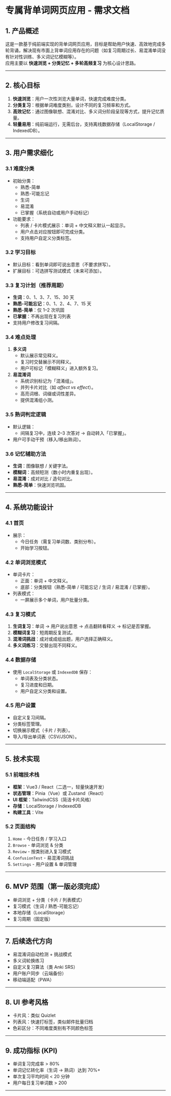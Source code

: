 # 专属背单词网页应用 - 需求文档

## 1. 产品概述
这是一款基于纯前端实现的背单词网页应用，目标是帮助用户快速、高效地完成多轮背诵，解决现有市面上背单词应用存在的问题（如复习周期过长、易混淆单词没有针对性训练、多义词记忆模糊等）。  
应用主要以 **快速浏览 + 分类记忆 + 多轮高频复习** 为核心设计思路。

---

## 2. 核心目标
1. **快速浏览**：用户一次性浏览大量单词，快速完成难度分类。
2. **分类复习**：根据单词难度类别，设计不同的复习频率和方式。
3. **高效记忆**：通过图像联想、混淆对比、多义词分阶段呈现等方式，提升记忆质量。
4. **轻量易用**：纯前端运行，无需后台，支持离线数据存储（LocalStorage / IndexedDB）。

---

## 3. 用户需求细化

### 3.1 难度分类
- 初始分类：
  - 熟悉-简单
  - 熟悉-可能忘记
  - 生词
  - 易混淆
  - 已掌握（系统自动或用户手动标记）
- 功能要求：
  - 列表 / 卡片模式展示：单词 + 中文释义默认一起显示。
  - 用户点击对应按钮即可完成分类。
  - 支持用户自定义分类标签。

### 3.2 学习目标
- 默认目标：看到单词即可说出意思（不要求拼写）。
- 扩展目标：可选拼写测试模式（未来可添加）。

### 3.3 复习计划（推荐周期）
- **生词**：0、1、3、7、15、30 天
- **熟悉-可能忘记**：0、1、2、4、7、15 天
- **熟悉-简单**：仅 1–2 次巩固
- **已掌握**：不再出现在复习列表
- 支持用户修改复习间隔。

### 3.4 难点处理
1. **多义词**
   - 默认展示常见释义。
   - 复习时交替展示不同释义。
   - 用户可标记「模糊释义」进入额外复习。
2. **易混淆词**
   - 系统识别标记为「混淆组」。
   - 并列卡片对比（如 *affect vs effect*）。
   - 高亮词根、词缀或词性差异。
   - 提供混淆组小测。

### 3.5 熟词判定逻辑
- 默认逻辑：
  - 间隔复习中，连续 2–3 次答对 → 自动转入「已掌握」。
- 用户可手动干预（移入/移出熟词）。

### 3.6 记忆辅助方法
- **生词**：图像联想 / 关键字法。
- **模糊词**：高频短测（数小时内重复出现）。
- **易混淆**：成对对比 / 造句对比。
- **熟悉-简单**：快速浏览巩固。

---

## 4. 系统功能设计

### 4.1 首页
- 展示：
  - 今日任务（需复习单词数、类别分布）。
  - 开始学习按钮。

### 4.2 单词浏览模式
- 单词卡片：
  - 正面：单词 + 中文释义。
  - 底部：分类按钮（熟悉-简单 / 可能忘记 / 生词 / 易混淆 / 已掌握）。
- 列表模式：
  - 一屏展示多个单词，用户批量分类。

### 4.3 复习模式
1. **生词复习**：单词 → 用户说出意思 → 点击翻转看释义 → 标记是否掌握。
2. **模糊词复习**：短周期反复测试。
3. **混淆词挑战**：成对或成组出题，用户选择正确释义。
4. **多义词练习**：交替出现不同释义。

### 4.4 数据存储
- 使用 `LocalStorage` 或 `IndexedDB` 保存：
  - 单词表及分类状态。
  - 复习进度和日期。
  - 用户自定义分类和设置。

### 4.5 用户设置
- 自定义复习间隔。
- 分类标签管理。
- 切换展示模式（卡片 / 列表）。
- 导入/导出单词表（CSV/JSON）。

---

## 5. 技术实现

### 5.1 前端技术栈
- **框架**：Vue3 / React（二选一，轻量快速开发）
- **状态管理**：Pinia（Vue）或 Zustand（React）
- **UI 框架**：TailwindCSS（简洁卡片风格）
- **存储**：LocalStorage / IndexedDB
- **构建工具**：Vite

### 5.2 页面结构
1. `Home` - 今日任务 / 学习入口
2. `Browse` - 单词浏览 & 分类
3. `Review` - 按类别进入复习模式
4. `ConfusionTest` - 易混淆词挑战
5. `Settings` - 用户设置 & 单词管理

---

## 6. MVP 范围（第一版必须完成）
- 单词浏览 + 分类（卡片 / 列表模式）
- 复习模式（生词 / 熟悉-可能忘记）
- 本地存储（LocalStorage）
- 复习周期（固定版）

---

## 7. 后续迭代方向
- 易混淆词自动检测 + 挑战模式
- 多义词轮换练习
- 自定义复习算法（类 Anki SRS）
- 用户账户同步（云端备份）
- 移动端适配（PWA）

---

## 8. UI 参考风格
- 卡片风：类似 Quizlet
- 列表风：快速打标签，类似邮件批量归档
- 色彩区分：不同难度类别有不同颜色标签

---

## 9. 成功指标 (KPI)
- 单词复习完成率 > 80%
- 单词记忆转化率（生词 → 熟词）达到 70%+
- 单次复习平均时间 < 20 分钟
- 用户每日复习单词数 > 200

---
